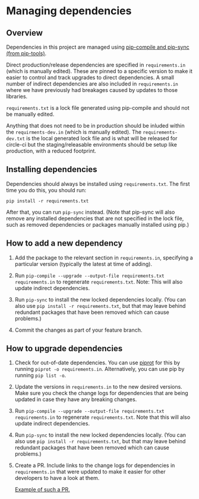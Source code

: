 # Managing dependencies

## Overview

Dependencies in this project are managed using
[pip-compile and pip-sync (from pip-tools)](https://github.com/jazzband/pip-tools).

Direct production/release dependencies are specified in `requirements.in` (which is manually
edited). These are pinned to a specific version to make it easier to control
and track upgrades to direct dependencies. A small number of indirect dependencies are also
included in `requirements.in` where we have previously had breakages caused by updates to
those libraries.

`requirements.txt` is a lock file generated using pip-compile and should not be manually edited.

Anything that does not need to be in production should be inluded within the `requirments-dev.in` (which is manually edited). The `requirements-dev.txt` is the local generated lock file and is what will be released for circle-ci but the staging/releasable environments should be setup like production, with a reduced footprint.

## Installing dependencies

Dependencies should always be installed using `requirements.txt`. The first time you do this,
you should run:

```shell
pip install -r requirements.txt
```

After that, you can run `pip-sync` instead.
(Note that pip-sync will also remove any installed dependencies that are not specified in the
lock file, such as removed dependencies or packages manually installed using pip.)

## How to add a new dependency

1. Add the package to the relevant section in `requirements.in`, specifying a particular version
   (typically the latest at time of adding).

2. Run `pip-compile --upgrade --output-file requirements.txt requirements.in` to regenerate
   `requirements.txt`. Note: This will also update indirect dependencies.

3. Run `pip-sync` to install the new locked dependencies locally. (You can also use
   `pip install -r requirements.txt`, but that may leave behind redundant packages that
   have been removed which can cause problems.)

4. Commit the changes as part of your feature branch.

## How to upgrade dependencies

1. Check for out-of-date dependencies. You can use [piprot](https://github.com/sesh/piprot) for
   this by running `piprot -o requirements.in`. Alternatively, you can use pip
   by running `pip list -o`.

2. Update the versions in `requirements.in` to the new desired versions. Make sure you check
   the change logs for dependencies that are being updated in case they have any breaking changes.

3. Run `pip-compile --upgrade --output-file requirements.txt requirements.in` to regenerate
   `requirements.txt`. Note that this will also update indirect dependencies.

4. Run `pip-sync` to install the new locked dependencies locally. (You can also use
   `pip install -r requirements.txt`, but that may leave behind redundant packages that
   have been removed which can cause problems.)

5. Create a PR. Include links to the change logs for dependencies in `requirements.in` that
   were updated to make it easier for other developers to have a look at them.

   [Example of such a PR.](https://github.com/uktrade/data-hub-api/pull/1171)
